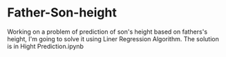 # Father-Son-height
Working on a problem of prediction of son's height based on fathers's height, I'm going to solve it using Liner Regression Algorithm.
The solution is in Hight Prediction.ipynb
